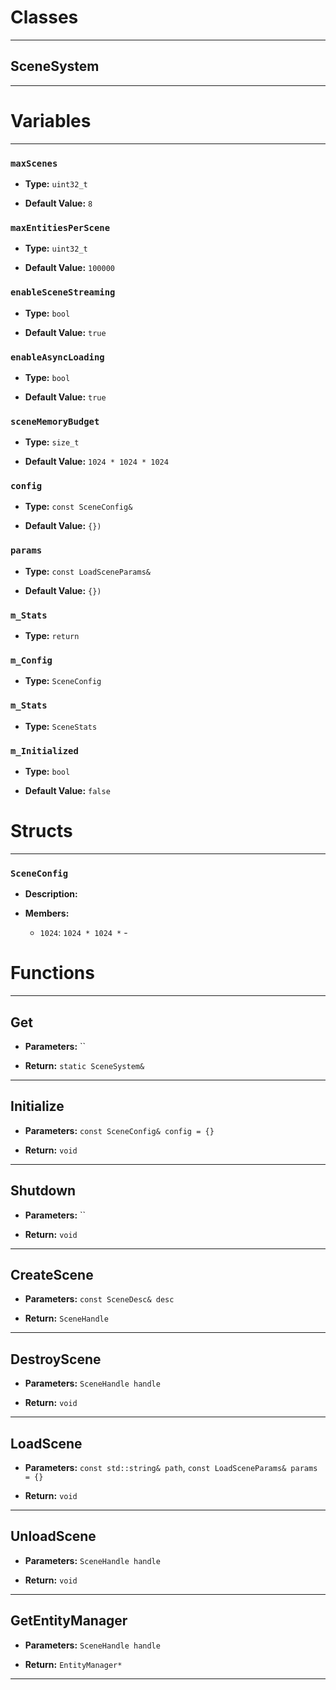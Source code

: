 # Classes
---

## SceneSystem
---




# Variables
---

### `maxScenes`

- **Type:** `uint32_t`

- **Default Value:** `8`



### `maxEntitiesPerScene`

- **Type:** `uint32_t`

- **Default Value:** `100000`



### `enableSceneStreaming`

- **Type:** `bool`

- **Default Value:** `true`



### `enableAsyncLoading`

- **Type:** `bool`

- **Default Value:** `true`



### `sceneMemoryBudget`

- **Type:** `size_t`

- **Default Value:** `1024 * 1024 * 1024`



### `config`

- **Type:** `const SceneConfig&`

- **Default Value:** `{})`



### `params`

- **Type:** `const LoadSceneParams&`

- **Default Value:** `{})`



### `m_Stats`

- **Type:** `return`



### `m_Config`

- **Type:** `SceneConfig`



### `m_Stats`

- **Type:** `SceneStats`



### `m_Initialized`

- **Type:** `bool`

- **Default Value:** `false`




# Structs
---

### `SceneConfig`

- **Description:** 

- **Members:**

  - `1024`: `1024 * 1024 *` - 




# Functions
---

## Get



- **Parameters:** ``

- **Return:** `static SceneSystem&`

---

## Initialize



- **Parameters:** `const SceneConfig& config = {}`

- **Return:** `void`

---

## Shutdown



- **Parameters:** ``

- **Return:** `void`

---

## CreateScene



- **Parameters:** `const SceneDesc& desc`

- **Return:** `SceneHandle`

---

## DestroyScene



- **Parameters:** `SceneHandle handle`

- **Return:** `void`

---

## LoadScene



- **Parameters:** `const std::string& path`, `const LoadSceneParams& params = {}`

- **Return:** `void`

---

## UnloadScene



- **Parameters:** `SceneHandle handle`

- **Return:** `void`

---

## GetEntityManager



- **Parameters:** `SceneHandle handle`

- **Return:** `EntityManager*`

---
